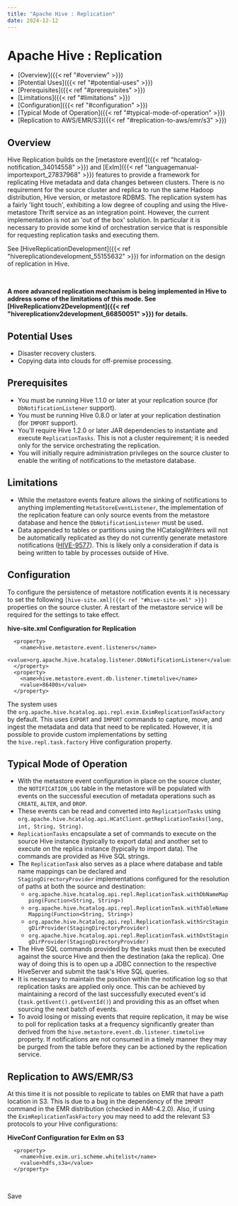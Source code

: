 ```yaml
---
title: "Apache Hive : Replication"
date: 2024-12-12
---
```


# Apache Hive : Replication

* [Overview]({{< ref "#overview" >}})
* [Potential Uses]({{< ref "#potential-uses" >}})
* [Prerequisites]({{< ref "#prerequisites" >}})
* [Limitations]({{< ref "#limitations" >}})
* [Configuration]({{< ref "#configuration" >}})
* [Typical Mode of Operation]({{< ref "#typical-mode-of-operation" >}})
* [Replication to AWS/EMR/S3]({{< ref "#replication-to-aws/emr/s3" >}})

## Overview

Hive Replication builds on the [metastore event]({{< ref "hcatalog-notification_34014558" >}}) and [ExIm]({{< ref "languagemanual-importexport_27837968" >}}) features to provide a framework for replicating Hive metadata and data changes between clusters. There is no requirement for the source cluster and replica to run the same Hadoop distribution, Hive version, or metastore RDBMS. The replication system has a fairly 'light touch', exhibiting a low degree of coupling and using the Hive-metastore Thrift service as an integration point. However, the current implementation is not an 'out of the box' solution. In particular it is necessary to provide some kind of orchestration service that is responsible for requesting replication tasks and executing them.

See [HiveReplicationDevelopment]({{< ref "hivereplicationdevelopment_55155632" >}}) for information on the design of replication in Hive.

 

**A more advanced replication mechanism is being implemented in Hive to address some of the limitations of this mode. See [HiveReplicationv2Development]({{< ref "hivereplicationv2development_66850051" >}}) for details.**

## Potential Uses

* Disaster recovery clusters.
* Copying data into clouds for off-premise processing.

## Prerequisites

* You must be running Hive 1.1.0 or later at your replication source (for `DbNotificationListener` support).
* You must be running Hive 0.8.0 or later at your replication destination (for `IMPORT` support).
* You'll require Hive 1.2.0 or later JAR dependencies to instantiate and execute `ReplicationTasks`. This is not a cluster requirement; it is needed only for the service orchestrating the replication.
* You will initially require administration privileges on the source cluster to enable the writing of notifications to the metastore database.

## Limitations

* While the metastore events feature allows the sinking of notifications to anything implementing `MetaStoreEventListener`, the implementation of the replication feature can only source events from the metastore database and hence the `DbNotificationListener` must be used.
* Data appended to tables or partitions using the HCatalogWriters will not be automatically replicated as they do not currently generate metastore notifications ([HIVE-9577](https://issues.apache.org/jira/browse/HIVE-9577)). This is likely only a consideration if data is being written to table by processes outside of Hive.

## Configuration

To configure the persistence of metastore notification events it is necessary to set the following `[hive-site.xml]({{< ref "#hive-site-xml" >}})` properties on the source cluster. A restart of the metastore service will be required for the settings to take effect.

**hive-site.xml Configuration for Replication**

```
  <property>
    <name>hive.metastore.event.listeners</name>
    <value>org.apache.hive.hcatalog.listener.DbNotificationListener</value>
  </property>
  <property>
    <name>hive.metastore.event.db.listener.timetolive</name>
    <value>86400s</value>
  </property>
```

The system uses the `org.apache.hive.hcatalog.api.repl.exim.EximReplicationTaskFactory` by default. This uses `EXPORT` and `IMPORT` commands to capture, move, and ingest the metadata and data that need to be replicated. However, it is possible to provide custom implementations by setting the `hive.repl.task.factory` Hive configuration property.

## Typical Mode of Operation

* With the metastore event configuration in place on the source cluster, the `NOTIFICATION_LOG` table in the metastore will be populated with events on the successful execution of metadata operations such as `CREATE`, `ALTER`, and `DROP`.
* These events can be read and converted into `ReplicationTasks` using `org.apache.hive.hcatalog.api.HCatClient.getReplicationTasks(long, int, String, String)`.
* `ReplicationTasks` encapsulate a set of commands to execute on the source Hive instance (typically to export data) and another set to execute on the replica instance (typically to import data). The commands are provided as Hive SQL strings.
* The `ReplicationTask` also serves as a place where database and table name mappings can be declared and `StagingDirectoryProvider` implementations configured for the resolution of paths at both the source and destination:
	+ `org.apache.hive.hcatalog.api.repl.ReplicationTask.withDbNameMapping(Function<String, String>)`
	+ `org.apache.hive.hcatalog.api.repl.ReplicationTask.withTableNameMapping(Function<String, String>)`
	+ `org.apache.hive.hcatalog.api.repl.ReplicationTask.withSrcStagingDirProvider(StagingDirectoryProvider)`
	+ `org.apache.hive.hcatalog.api.repl.ReplicationTask.withDstStagingDirProvider(StagingDirectoryProvider)`
* The Hive SQL commands provided by the tasks must then be executed against the source Hive and then the destination (aka the replica). One way of doing this is to open up a JDBC connection to the respective HiveServer and submit the task's Hive SQL queries.
* It is necessary to maintain the position within the notification log so that replication tasks are applied only once. This can be achieved by maintaining a record of the last successfully executed event's id (`task.getEvent().getEventId()`) and providing this as an offset when sourcing the next batch of events.
* To avoid losing or missing events that require replication, it may be wise to poll for replication tasks at a frequency significantly greater than derived from the `hive.metastore.event.db.listener.timetolive` property. If notifications are not consumed in a timely manner they may be purged from the table before they can be actioned by the replication service.

## Replication to AWS/EMR/S3

At this time it is not possible to replicate to tables on EMR that have a path location in S3. This is due to a bug in the dependency of the `IMPORT` command in the EMR distribution (checked in AMI-4.2.0). Also, if using the `EximReplicationTaskFactory` you may need to add the relevant S3 protocols to your Hive configurations:

**HiveConf Configuration for ExIm on S3**

```
  <property>
    <name>hive.exim.uri.scheme.whitelist</name>
    <value>hdfs,s3a</value>
  </property>
```

 

Save

 

 

